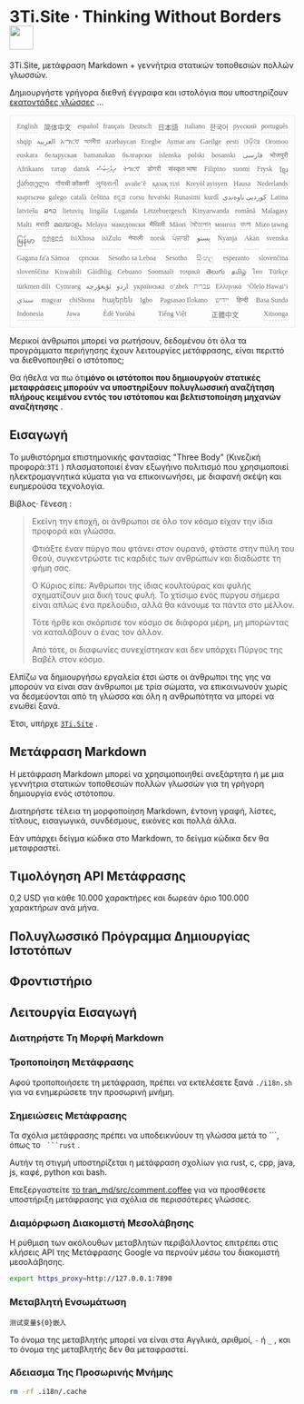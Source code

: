 <h1 style="justify-content:space-between">3Ti.Site ⋅ Thinking Without Borders <img src="//i-01.eu.org/3Ti/logo.svg" style="user-select:none;margin-top:-1px;width:42px"></h1>

3Ti.Site, μετάφραση Markdown + γεννήτρια στατικών τοποθεσιών πολλών γλωσσών.

Δημιουργήστε γρήγορα διεθνή έγγραφα και ιστολόγια που υποστηρίζουν [εκατοντάδες γλώσσες](https://github.com/i18n-site/node/blob/main/lang/src/index.js) ...

<pre class="langli" style="display:flex;flex-wrap:wrap;background:transparent;border:1px solid #eee;font-size:12px;box-shadow:0 0 3px inset #eee;padding:12px 5px 4px 12px;justify-content:space-between;"><style>pre.langli i{font-weight:300;font-family:s;margin-right:7px;margin-bottom:8px;font-style:normal;color:#666;border-bottom:1px dashed #ccc;}</style><i>English</i><i> 简体中文 </i><i>español</i><i>français</i><i>Deutsch</i><i> 日本語 </i><i>italiano</i><i>한국어</i><i>русский</i><i>português</i><i>shqip</i><i>‫العربية‬</i><i>አማርኛ</i><i>অসমীয়া</i><i>azərbaycan</i><i>Eʋegbe</i><i>Aymar aru</i><i>Gaeilge</i><i>eesti</i><i>ଓଡ଼ିଆ</i><i>Oromoo</i><i>euskara</i><i>беларуская</i><i>bamanakan</i><i>български</i><i>íslenska</i><i>polski</i><i>bosanski</i><i>‫فارسی‬</i><i>भोजपुरी</i><i>Afrikaans</i><i>татар</i><i>dansk</i><i>‫ދިވެހިބަސް‬</i><i>ትግርኛ</i><i>डोगरी</i><i>संस्कृत भाषा</i><i>Filipino</i><i>suomi</i><i>Frysk</i><i>ខ្មែរ</i><i>ქართული</i><i>गोंयची कोंकणी</i><i>ગુજરાતી</i><i>avañe’ẽ</i><i>қазақ тілі</i><i>Kreyòl ayisyen</i><i>Hausa</i><i>Nederlands</i><i>кыргызча</i><i>galego</i><i>català</i><i>čeština</i><i>ಕನ್ನಡ</i><i>corsu</i><i>hrvatski</i><i>Runasimi</i><i>kurdî</i><i>‫کوردیی ناوەندی‬</i><i>Latina</i><i>latviešu</i><i>ລາວ</i><i>lietuvių</i><i>lingála</i><i>Luganda</i><i>Lëtzebuergesch</i><i>Kinyarwanda</i><i>română</i><i>Malagasy</i><i>Malti</i><i>मराठी</i><i>മലയാളം</i><i>Melayu</i><i>македонски</i><i>मैथिली</i><i>Māori</i><i>মৈতৈলোন্</i><i>монгол</i><i>বাংলা</i><i>Mizo ṭawng</i><i>မြန်မာ</i><i>𞄀𞄄𞄰𞄩𞄍𞄜𞄰</i><i>IsiXhosa</i><i>isiZulu</i><i>नेपाली</i><i>norsk</i><i>ਪੰਜਾਬੀ</i><i>‫پښتو‬</i><i>Nyanja</i><i>Akan</i><i>svenska</i><i>Gagana fa'a Sāmoa</i><i>српски</i><i>Sesotho sa Leboa</i><i>Sesotho</i><i>සිංහල</i><i>esperanto</i><i>slovenčina</i><i>slovenščina</i><i>Kiswahili</i><i>Gàidhlig</i><i>Cebuano</i><i>Soomaali</i><i>тоҷикӣ</i><i>తెలుగు</i><i>தமிழ்</i><i>ไทย</i><i>Türkçe</i><i>türkmen dili</i><i>Cymraeg</i><i>‫ئۇيغۇرچە‬</i><i>‫اردو‬</i><i>українська</i><i>o‘zbek</i><i>‫עברית‬</i><i>Ελληνικά</i><i>ʻŌlelo Hawaiʻi</i><i>‫سنڌي‬</i><i>magyar</i><i>chiShona</i><i>հայերեն</i><i>Igbo</i><i>Pagsasao Ilokano</i><i>‫ייִדיש‬</i><i>हिन्दी</i><i>Basa Sunda</i><i>Indonesia</i><i>Jawa</i><i>Èdè Yorùbá</i><i>Tiếng Việt</i><i> 正體中文 </i><i>Xitsonga</i></pre>

Μερικοί άνθρωποι μπορεί να ρωτήσουν, δεδομένου ότι όλα τα προγράμματα περιήγησης έχουν λειτουργίες μετάφρασης, είναι περιττό να διεθνοποιηθεί ο ιστότοπος;

Θα ήθελα να πω ότι**μόνο οι ιστότοποι που δημιουργούν στατικές μεταφράσεις μπορούν να υποστηρίξουν πολυγλωσσική αναζήτηση πλήρους κειμένου εντός του ιστότοπου και βελτιστοποίηση μηχανών αναζήτησης** .

## Εισαγωγή

Το μυθιστόρημα επιστημονικής φαντασίας &quot;Three Body&quot; (Κινεζική προφορά:`3Tǐ` ) πλασματοποιεί έναν εξωγήινο πολιτισμό που χρησιμοποιεί ηλεκτρομαγνητικά κύματα για να επικοινωνήσει, με διαφανή σκέψη και ευημερούσα τεχνολογία.

Βίβλος· Γένεση :

> Εκείνη την εποχή, οι άνθρωποι σε όλο τον κόσμο είχαν την ίδια προφορά και γλώσσα.
>
> Φτιάξτε έναν πύργο που φτάνει στον ουρανό, φτάστε στην πύλη του Θεού, συγκεντρώστε τις καρδιές των ανθρώπων και διαδώστε τη φήμη σας.
>
> Ο Κύριος είπε: Άνθρωποι της ίδιας κουλτούρας και φυλής σχηματίζουν μια δική τους φυλή. Το χτίσιμο ενός πύργου σήμερα είναι απλώς ένα πρελούδιο, αλλά θα κάνουμε τα πάντα στο μέλλον.
>
> Τότε ήρθε και σκόρπισε τον κόσμο σε διάφορα μέρη, μη μπορώντας να καταλάβουν ο ένας τον άλλον.
>
> Από τότε, οι διαφωνίες συνεχίστηκαν και δεν υπάρχει Πύργος της Βαβέλ στον κόσμο.

Ελπίζω να δημιουργήσω εργαλεία έτσι ώστε οι άνθρωποι της γης να μπορούν να είναι σαν άνθρωποι με τρία σώματα, να επικοινωνούν χωρίς να δεσμεύονται από τη γλώσσα και όλη η ανθρωπότητα να μπορεί να ενωθεί ξανά.

Έτσι, υπήρχε [`3Ti.Site`](//3Ti.Site) .

## Μετάφραση Markdown

Η μετάφραση Markdown μπορεί να χρησιμοποιηθεί ανεξάρτητα ή με μια γεννήτρια στατικών τοποθεσιών πολλών γλωσσών για τη γρήγορη δημιουργία ενός ιστότοπου.

Διατηρήστε τέλεια τη μορφοποίηση Markdown, έντονη γραφή, λίστες, τίτλους, εισαγωγικά, συνδέσμους, εικόνες και πολλά άλλα.

Εάν υπάρχει δείγμα κώδικα στο Markdown, το δείγμα κώδικα δεν θα μεταφραστεί.

## Τιμολόγηση API Μετάφρασης

0,2 USD για κάθε 10.000 χαρακτήρες και δωρεάν όριο 100.000 χαρακτήρων ανά μήνα.

## Πολυγλωσσικό Πρόγραμμα Δημιουργίας Ιστοτόπων

## Φροντιστήριο

## Λειτουργία Εισαγωγή

### Διατηρήστε Τη Μορφή Markdown

### Τροποποίηση Μετάφρασης

Αφού τροποποιήσετε τη μετάφραση, πρέπει να εκτελέσετε ξανά `./i18n.sh` για να ενημερώσετε την προσωρινή μνήμη.

### Σημειώσεις Μετάφρασης

Τα σχόλια μετάφρασης πρέπει να υποδεικνύουν τη γλώσσα μετά το \```, όπως το ` ```rust` .

Αυτήν τη στιγμή υποστηρίζεται η μετάφραση σχολίων για rust, c, cpp, java, js, καφέ, python και bash.

Επεξεργαστείτε [το tran_md/src/comment.coffee](https://github.com/i18n-site/node/blob/main/tran_md/src/comment.coffee) για να προσθέσετε υποστήριξη μετάφρασης για σχόλια σε περισσότερες γλώσσες.

### Διαμόρφωση Διακομιστή Μεσολάβησης

Η ρύθμιση των ακόλουθων μεταβλητών περιβάλλοντος επιτρέπει στις κλήσεις API της Μετάφρασης Google να περνούν μέσω του διακομιστή μεσολάβησης.

```bash
export https_proxy=http://127.0.0.1:7890
```

### Μεταβλητή Ενσωμάτωση

```
测试变量${0}嵌入
```

Το όνομα της μεταβλητής μπορεί να είναι στα Αγγλικά, αριθμοί, `-` ή `_` , και το όνομα της μεταβλητής δεν θα μεταφραστεί.

### Αδειασμα Της Προσωρινής Μνήμης

```bash
rm -rf .i18n/.cache
```

